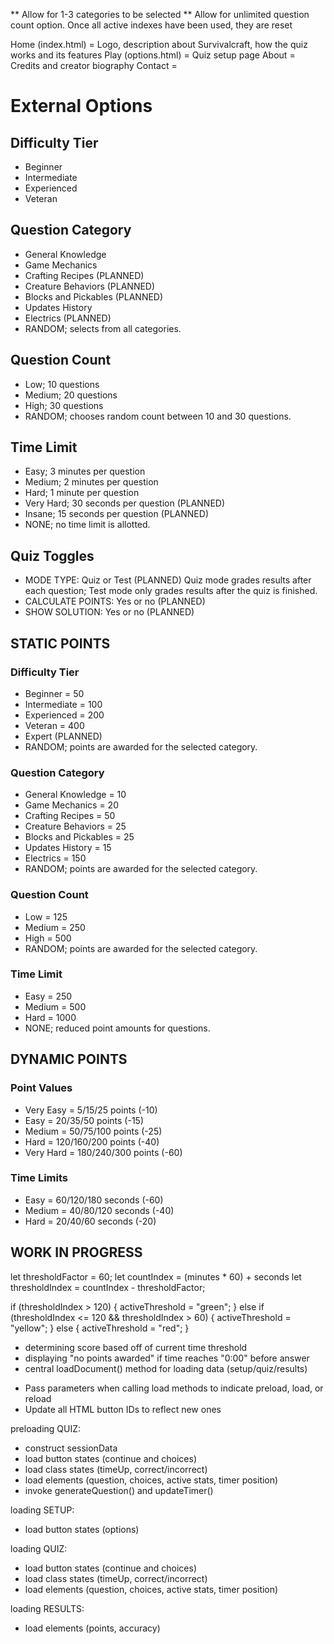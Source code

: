 ** Allow for 1-3 categories to be selected
** Allow for unlimited question count option. Once all active indexes have been used, they are reset

Home (index.html) = Logo, description about Survivalcraft, how the quiz works and its features
Play (options.html) = Quiz setup page
About = Credits and creator biography
Contact = 

# External Options
## Difficulty Tier
- Beginner
- Intermediate
- Experienced
- Veteran
## Question Category
- General Knowledge
- Game Mechanics
- Crafting Recipes (PLANNED)
- Creature Behaviors (PLANNED)
- Blocks and Pickables (PLANNED)
- Updates History
- Electrics (PLANNED)
- RANDOM; selects from all categories.
## Question Count
- Low; 10 questions
- Medium; 20 questions
- High; 30 questions
- RANDOM; chooses random count between 10 and 30 questions.
## Time Limit
- Easy; 3 minutes per question
- Medium; 2 minutes per question
- Hard; 1 minute per question
- Very Hard; 30 seconds per question (PLANNED)
- Insane; 15 seconds per question (PLANNED)
- NONE; no time limit is allotted.
## Quiz Toggles
- MODE TYPE: Quiz or Test (PLANNED)
  Quiz mode grades results after each question; Test mode only grades results after the quiz is finished.
- CALCULATE POINTS: Yes or no (PLANNED)
- SHOW SOLUTION: Yes or no (PLANNED)

## STATIC POINTS
### Difficulty Tier
- Beginner = 50
- Intermediate = 100
- Experienced = 200
- Veteran = 400
- Expert (PLANNED)
- RANDOM; points are awarded for the selected category.
### Question Category
- General Knowledge = 10
- Game Mechanics = 20
- Crafting Recipes = 50
- Creature Behaviors = 25
- Blocks and Pickables = 25
- Updates History = 15
- Electrics = 150
- RANDOM; points are awarded for the selected category.
### Question Count
- Low = 125
- Medium = 250
- High = 500
- RANDOM; points are awarded for the selected category.
### Time Limit
- Easy = 250
- Medium = 500
- Hard = 1000
- NONE; reduced point amounts for questions.

## DYNAMIC POINTS
### Point Values
- Very Easy = 5/15/25 points (-10)
- Easy = 20/35/50 points (-15)
- Medium = 50/75/100 points (-25)
- Hard = 120/160/200 points (-40)
- Very Hard = 180/240/300 points (-60)
### Time Limits
- Easy = 60/120/180 seconds (-60)
- Medium = 40/80/120 seconds (-40)
- Hard = 20/40/60 seconds (-20)

## WORK IN PROGRESS
let thresholdFactor = 60;
let countIndex = (minutes * 60) + seconds
let thresholdIndex = countIndex - thresholdFactor;

if (thresholdIndex > 120) {
    activeThreshold = "green";
} else if (thresholdIndex <= 120 && thresholdIndex > 60) {
    activeThreshold = "yellow";
} else {
    activeThreshold = "red";
}

- determining score based off of current time threshold
- displaying "no points awarded" if time reaches "0:00" before answer
- central loadDocument() method for loading data (setup/quiz/results)

* Pass parameters when calling load methods to indicate preload, load, or reload
* Update all HTML button IDs to reflect new ones

preloading QUIZ:
- construct sessionData
- load button states (continue and choices)
- load class states (timeUp, correct/incorrect)
- load elements (question, choices, active stats, timer position)
- invoke generateQuestion() and updateTimer()

loading SETUP:
- load button states (options)

loading QUIZ:
- load button states (continue and choices)
- load class states (timeUp, correct/incorrect)
- load elements (question, choices, active stats, timer position)

loading RESULTS:
- load elements (points, accuracy)
